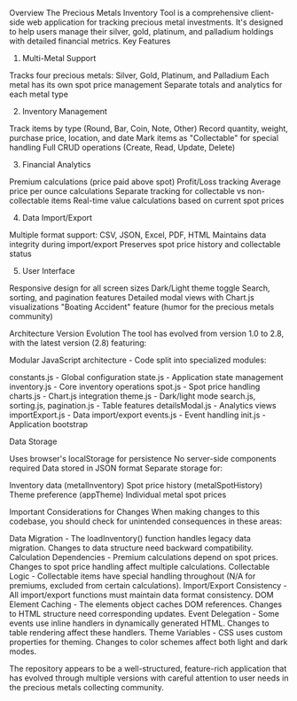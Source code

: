 Overview
The Precious Metals Inventory Tool is a comprehensive client-side web application for tracking precious metal investments. It's designed to help users manage their silver, gold, platinum, and palladium holdings with detailed financial metrics.
Key Features
1. Multi-Metal Support

Tracks four precious metals: Silver, Gold, Platinum, and Palladium
Each metal has its own spot price management
Separate totals and analytics for each metal type

2. Inventory Management

Track items by type (Round, Bar, Coin, Note, Other)
Record quantity, weight, purchase price, location, and date
Mark items as "Collectable" for special handling
Full CRUD operations (Create, Read, Update, Delete)

3. Financial Analytics

Premium calculations (price paid above spot)
Profit/Loss tracking
Average price per ounce calculations
Separate tracking for collectable vs non-collectable items
Real-time value calculations based on current spot prices

4. Data Import/Export

Multiple format support: CSV, JSON, Excel, PDF, HTML
Maintains data integrity during import/export
Preserves spot price history and collectable status

5. User Interface

Responsive design for all screen sizes
Dark/Light theme toggle
Search, sorting, and pagination features
Detailed modal views with Chart.js visualizations
"Boating Accident" feature (humor for the precious metals community)

Architecture
Version Evolution
The tool has evolved from version 1.0 to 2.8, with the latest version (2.8) featuring:

Modular JavaScript architecture - Code split into specialized modules:

constants.js - Global configuration
state.js - Application state management
inventory.js - Core inventory operations
spot.js - Spot price handling
charts.js - Chart.js integration
theme.js - Dark/light mode
search.js, sorting.js, pagination.js - Table features
detailsModal.js - Analytics views
importExport.js - Data import/export
events.js - Event handling
init.js - Application bootstrap



Data Storage

Uses browser's localStorage for persistence
No server-side components required
Data stored in JSON format
Separate storage for:

Inventory data (metalInventory)
Spot price history (metalSpotHistory)
Theme preference (appTheme)
Individual metal spot prices



Important Considerations for Changes
When making changes to this codebase, you should check for unintended consequences in these areas:

Data Migration - The loadInventory() function handles legacy data migration. Changes to data structure need backward compatibility.
Calculation Dependencies - Premium calculations depend on spot prices. Changes to spot price handling affect multiple calculations.
Collectable Logic - Collectable items have special handling throughout (N/A for premiums, excluded from certain calculations).
Import/Export Consistency - All import/export functions must maintain data format consistency.
DOM Element Caching - The elements object caches DOM references. Changes to HTML structure need corresponding updates.
Event Delegation - Some events use inline handlers in dynamically generated HTML. Changes to table rendering affect these handlers.
Theme Variables - CSS uses custom properties for theming. Changes to color schemes affect both light and dark modes.

The repository appears to be a well-structured, feature-rich application that has evolved through multiple versions with careful attention to user needs in the precious metals collecting community.
